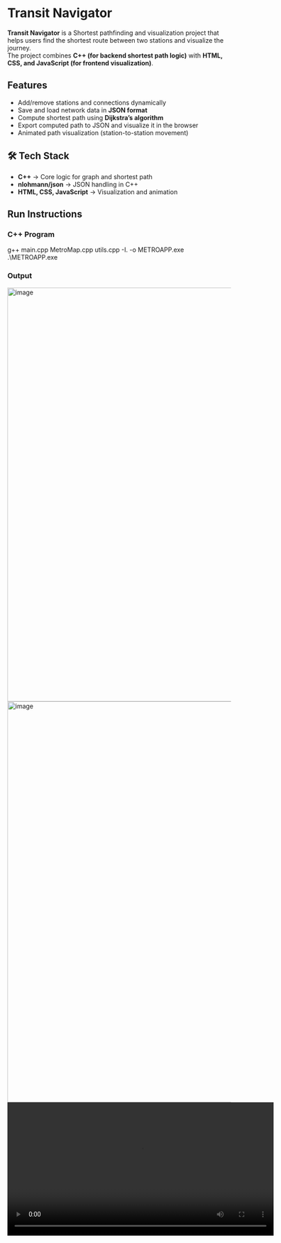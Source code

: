 # Transit Navigator

 **Transit Navigator** is a Shortest pathfinding and visualization project that helps users find the shortest route between two stations and visualize the journey.  
The project combines **C++ (for backend shortest path logic)** with **HTML, CSS, and JavaScript (for frontend visualization)**.  

## Features
- Add/remove stations and connections dynamically  
- Save and load network data in **JSON format**  
- Compute shortest path using **Dijkstra’s algorithm**  
- Export computed path to JSON and visualize it in the browser  
- Animated path visualization (station-to-station movement)  

## 🛠️ Tech Stack
- **C++** → Core logic for graph and shortest path  
- **nlohmann/json** → JSON handling in C++  
- **HTML, CSS, JavaScript** → Visualization and animation  


## Run Instructions

### C++ Program
g++ main.cpp MetroMap.cpp utils.cpp -I. -o METROAPP.exe                              
.\METROAPP.exe     
### Output
<img width="1351" height="931" alt="image" src="https://github.com/user-attachments/assets/ed212c38-ba87-4431-a5e3-c0ee31d03497" />
<img width="1132" height="902" alt="image" src="https://github.com/user-attachments/assets/444a0fa0-3366-4582-8ee6-4077247cc9c7" />
<video width="600" controls>
  <source src="Shortest Path.mp4" type="video/mp4">
  Shortest Path
</video>






